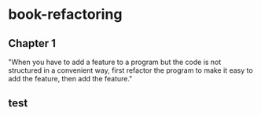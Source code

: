 # book-refactoring

## Chapter 1 
"When you have to add a feature to a program but the code is not structured in a convenient way, first refactor the program to make it easy to add the feature, then add the feature."

## test  